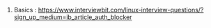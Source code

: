 1. Basics : https://www.interviewbit.com/linux-interview-questions/?sign_up_medium=ib_article_auth_blocker

